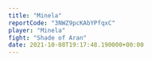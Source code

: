 ```yaml
---
title: "Minela"
reportCode: "3NWZ9pcKAbYPfqxC"
player: "Minela"
fight: "Shade of Aran"
date: 2021-10-08T19:17:48.190000+00:00
---
```

